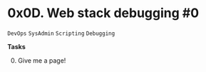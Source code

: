 # 0x0D. Web stack debugging #0
```DevOps``` ```SysAdmin``` ```Scripting``` ```Debugging```

**Tasks**

0. Give me a page!

